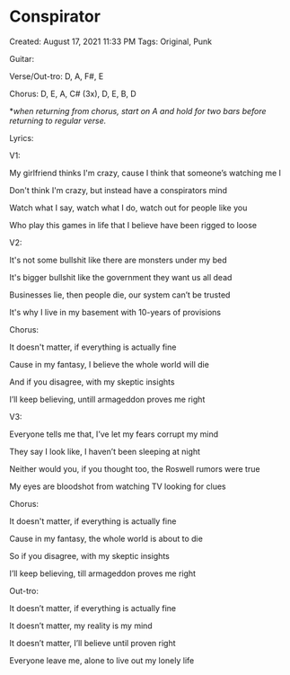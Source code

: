 # Conspirator

Created: August 17, 2021 11:33 PM
Tags: Original, Punk

Guitar:

Verse/Out-tro: D, A, F#, E

Chorus: D, E, A, C# (3x), D, E, B, D

**when returning from chorus, start on A and hold for two bars before returning to regular verse.*

Lyrics:

V1:

My girlfriend thinks I'm crazy, cause I think that someone’s watching me I

Don't think I'm crazy, but instead have a conspirators mind

Watch what I say, watch what I do, watch out for people like you

Who play this games in life that I believe have been rigged to loose

V2:

It's not some bullshit like there are monsters under my bed

It's bigger bullshit like the government they want us all dead

Businesses lie, then people die, our system can’t be trusted

It's why I live in my basement with 10-years of provisions

Chorus:

It doesn't matter, if everything is actually fine

Cause in my fantasy, I believe the whole world will die

And if you disagree, with my skeptic insights

I’ll keep believing, untill armageddon proves me right

V3:

Everyone tells me that, I’ve let my fears corrupt my mind

They say I look like, I haven’t been sleeping at night

Neither would you, if you thought too, the Roswell rumors were true

My eyes are bloodshot from watching TV looking for clues

Chorus:

It doesn't matter, if everything is actually fine

Cause in my fantasy, the whole world is about to die

So if you disagree, with my skeptic insights

I’ll keep believing, till armageddon proves me right

Out-tro:

It doesn’t matter, if everything is actually fine

It doesn’t matter, my reality is my mind

It doesn’t matter, I’ll believe until proven right

Everyone leave me, alone to live out my lonely life